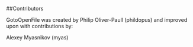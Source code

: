 ##Contributors

GotoOpenFile was created by Philip Oliver-Paull (phildopus) and improved upon with contributions by:

Alexey Myasnikov (myas)